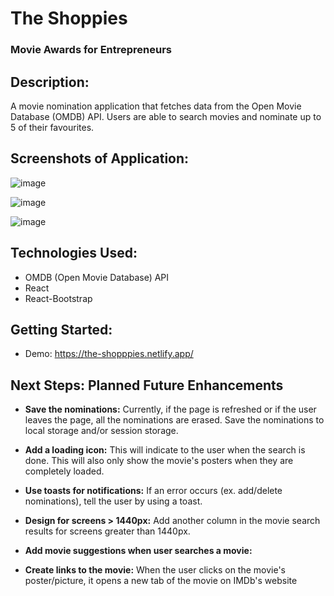 # The Shoppies

### Movie Awards for Entrepreneurs

## Description:

A movie nomination application that fetches data from the Open Movie Database (OMDB) API.
Users are able to search movies and nominate up to 5 of their favourites.

## Screenshots of Application:

![image](https://user-images.githubusercontent.com/62129720/117400720-370e1600-aed1-11eb-8059-b25b87e29426.png)

![image](https://user-images.githubusercontent.com/62129720/117400690-2cec1780-aed1-11eb-9353-5698356cd305.png)

![image](https://user-images.githubusercontent.com/62129720/117400743-41c8ab00-aed1-11eb-9489-fd467513e9d5.png)

## Technologies Used:

- OMDB (Open Movie Database) API
- React
- React-Bootstrap

## Getting Started:

- Demo: https://the-shopppies.netlify.app/

## Next Steps: Planned Future Enhancements

- **Save the nominations:**
  Currently, if the page is refreshed or if the user leaves the page, all the nominations are erased.
  Save the nominations to local storage and/or session storage.

- **Add a loading icon:**
  This will indicate to the user when the search is done. This will also only show the movie's posters when they are completely loaded.

- **Use toasts for notifications:**
  If an error occurs (ex. add/delete nominations), tell the user by using a toast.

- **Design for screens > 1440px:**
  Add another column in the movie search results for screens greater than 1440px.

- **Add movie suggestions when user searches a movie:**

- **Create links to the movie:**
  When the user clicks on the movie's poster/picture, it opens a new tab of the movie on IMDb's website
